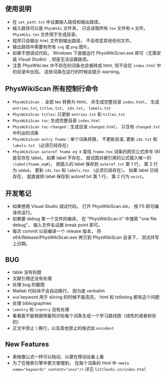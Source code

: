 ## 使用说明
* 在 `set_path.txt` 中设置输入路径和输出路径。
* 输入路径可以是 `PhysWiki` 文件夹， 只会读取所有 `tex` 文件和 `m` 文件。 `PhysWiki.tex` 文件用于生成目录。
* 程序只会输出 `html` 文件到输出路径， 不会改变其他任何文件。
* 输出路径中需要有所有 `svg` 或 `png` 图片。
* 如果不想调试代码， Windows 下直接运行 PhysWikiScan.exe 即可（无需安装 Visual Studio）, 但是无法设置路径。
* 注意 PhysWiki.tex 中不存在的词条也会被转成 html, 但不会在 `index.html` 中的目录中出现。 这些词条在运行的时候会提示 warning。

## PhysWikiScan 所有控制行命令
* `PhysWikiScan .` 全部 tex 转换为 html， 并生成完整目录 `index.html`， 生成 `entries.txt`, `titles.txt`， `ids.txt`， `labels.txt`
* `PhysWikiScan titles`: 只更新 `entries.txt` 和 `titles.txt`
* `PhysWikiScan toc`: 生成完整目录 `index.html`
* `PhysWikiScan toc-changed`：生成目录 `changed.html`， 只含有 `changed.txt` 中列出的词条
* `PhysWikiScan entry fname`：单个词条转换， 不更新目录, 更新 `ids.txt` 和 `labels.txt` （必须已经存在）
* `PhysWikiScan autoref fname eq 8` 查找 `fname.tex` 词条的网页公式序号 (8) 是否存在 label。 如果 label 不存在， 就试图对被引用的公式插入唯一的 `\label{fname_eq#}`， 把插入的 label 保存到 `autoref.txt` 第 1 行， 第 2 行为 `added`， 更新 `ids.tex` 和 `labels.tex` （必须已经存在）。 如果 label 已经存在， 就直接把 label 保存到 autoref.txt 第 1 行， 第 2 行为 `exist`。 

## 开发笔记
* 如果想用 Visual Studio 调试代码， 打开 PhysWikiScan.sln， 按 F5 即可编译并运行。
* 如果要 debug 某一个文件的编译， 在 "PhysWikiScan.h" 中搜索 "one file debug"， 输入文件名设置 break point 即可。
* 每次 commit 以前编译一个 release 版本， 将 x64/Release/PhysWikiScan.exe 拷贝到 PhysWikiScan 目录下， 测试并写上日期。

## BUG
* table 没有标题
* 文献引用还没有处理
* 处理 bug 的截图
* Matlab 代码块不会自动换行， 因为是 verbatim
* `end` keyword 用于 slicing 的时候不能高亮， html 和 lstlisting 都有这个问题
* 处理 bibliographies
* `\eentry` 和 `\rentry` 没有处理
* 看看能不能根据预备知识给每个词条生成一个学习路线图（线性的或者树状的）
* 正文中禁止 \\ 换行，以及其他禁止的格式如 `noindent`

## New Features
* 表格像公式一样可以拖动，以便在移动设备上看
* 为了在搜索引擎中更方便搜到， 在每个词条的 html 中 `<meta name="keywords" content="xxxx"/>` 详见 `littleshi.cn/index.html`
